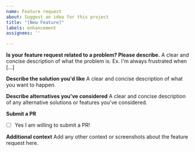 ```yaml
---
name: Feature request
about: Suggest an idea for this project
title: "[New Feature]"
labels: enhancement
assignees: ''

---
```


**Is your feature request related to a problem? Please describe.**
A clear and concise description of what the problem is. Ex. I'm always frustrated when [...]

**Describe the solution you'd like**
A clear and concise description of what you want to happen.

**Describe alternatives you've considered**
A clear and concise description of any alternative solutions or features you've considered.

**Submit a PR**
- [ ] Yes I am willing to submit a PR!

**Additional context**
Add any other context or screenshots about the feature request here.

